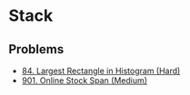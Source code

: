 # Stack

## Problems

* [84. Largest Rectangle in Histogram \(Hard\)](https://leetcode.com/problems/largest-rectangle-in-histogram/)
* [901. Online Stock Span \(Medium\)](https://leetcode.com/problems/online-stock-span/)

